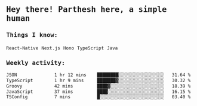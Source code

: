 <samp>
    <h2>Hey there! Parthesh here, a simple human</h2>
    <h3>Things I know: </h3>
    <code>React-Native</code> <code>Next.js</code> <code>Hono</code> <code>TypeScript</code> <code>Java</code>
    <h3>Weekly activity:</h3>
<!--START_SECTION:waka-->

```txt
JSON              1 hr 12 mins    ████████░░░░░░░░░░░░░░░░░   31.64 %
TypeScript        1 hr 9 mins     ███████▓░░░░░░░░░░░░░░░░░   30.32 %
Groovy            42 mins         ████▓░░░░░░░░░░░░░░░░░░░░   18.39 %
JavaScript        37 mins         ████░░░░░░░░░░░░░░░░░░░░░   16.15 %
TSConfig          7 mins          █░░░░░░░░░░░░░░░░░░░░░░░░   03.40 %
```

<!--END_SECTION:waka-->
</samp>
